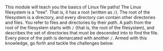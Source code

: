 This module will teach you the basics of Linux file paths!
The Linux filesystem is a "tree".
That is, it has a root (written as `/`).
The root of the filesystem is a directory, and every directory can contain other directories and files.
You refer to files and directories by their _path_.
A path from the root of the filesystem starts with `/` (that is, the root of the filesystem), and describes the set of directories that must be descended into to find the file.
Every piece of the path is demarcated with another `/`.
Armed with this knowledge, go forth and tackle the challenges below.
